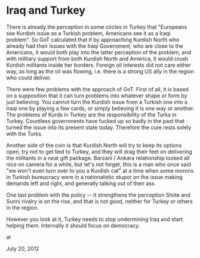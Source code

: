 # Iraq and Turkey
There is already the perception in some circles in Turkey that "Europeans see Kurdish issue as a Turkish problem, Americans see it as a Iraqi problem". So GoT  calculated that if by approaching Kurdish North who already had their issues with the Iraqi Government, who are close to the Americans, it would both play into the latter perception of the problem, and with military support from both Kurdish North and America, it would crush Kurdish militants inside her borders. Foreign oil interests did not care either way, as long as the oil was flowing, i.e. there is a strong US ally in the region who could deliver.  

There were few problems with the approach of GoT. First of all, it is based on a supposition that it can turn problems into whatever shape or form by just believing. You cannot turn the Kurdish issue from a Turkish one into a Iraqi one by playing a few cards, or simply believing it is one way or another. The problems of Kurds in Turkey are the responsibility of the Turks in Turkey. Countless governments have fucked up so badly in the past that turned the issue into its present state today. Therefore the cure rests solely with the Turks. 

Another side of the coin is that Kurdish North will try to keep its options open, try not to get tied to Turkey, and they will drag their feet on  delivering the militants in a neat gift package. Barzani / Ankara relationship looked all nice on camera for a while, but let's not forget, this is a man who once said "we won't even turn over to you a Kurdish cat" at a time when some morons in Turkish bureucracy were in a nationalistic stupor on the issue making demands left and right, and generally  talking out of their ass. 

One last problem with the policy -- it strengthens the perception Shiite and Sunni rivalry is on the rise, and that is not good, neither for Turkey or others in the region. 

However you look at it, Turkey needs to stop undermining Iraq and start helping them. Internally it should focus on democracy. 







at

July 20, 2012















